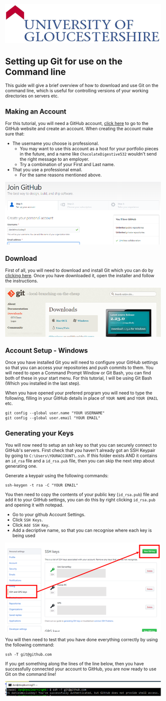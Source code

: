 ![UOGLogo](IMG-All/uoglogo.jpg)

# Setting up Git for use on the Command line
This guide will give a brief overview of how to download and use Git on the command line, which is useful for controlling versions of your working directories on servers etc.

## Making an Account
For this tutorial, you will need a GitHub account, [click here](https://github.com/) to go to the GitHub website and create an account. When creating the account make sure that:
- The username you choose is professional.
  -  You may want to use this account as a host for your portfolio pieces in the future, and a name like `ChocolateDigestive532` wouldn't send the right message to an employer.
  -  Try a combination of your First and Last name.
- That you use a professional email.
  - For the same reasons mentioned above.

![1 Signup](IMG-GitHub-CMDLine/1-Signup.PNG)

## Download
First of all, you will need to download and install Git which you can do by [clicking here](https://git-scm.com/downloads). Once you have downloaded it, open the installer and follow the instructions.

![2 Download](IMG-GitHub-CMDLine/2-Download.PNG)

## Account Setup - Windows
Once you have installed Git you will need to configure your GitHub settings so that you can access your repositories and push commits to them. You will need to open a Command Prompt Window or Git Bash, you can find both of these in your start menu. For this tutorial, I will be using Git Bash (Which you installed in the last step).

When you have opened your prefered program you will need to type the following, filling in your GitHub details in place of `YOUR NAME` and `YOUR EMAIL` etc.

    git config --global user.name "YOUR USERNAME"
    git config --global user.email "YOUR EMAIL"

## Generating your Keys
You will now need to setup an ssh key so that you can securely connect to GitHub's servers.
First check that you haven't already got an SSH Keypair by going to `C:\Users\YOURACCOUNT\.ssh`. If this folder exists AND it contains an `id_rsa` file and a `id_rsa.pub` file, then you can skip the next step about generating one.

Generate a keypair using the following commands:

    ssh-keygen -t rsa -C "YOUR EMAIL"

You then need to copy the contents of your public key (`id_rsa.pub`) file and add it to your GitHub settings, you can do this by right clicking `id_rsa.pub` and opening it with notepad.

- Go to your github Account Settings.
- Click `SSH Keys`.
- Click `Add SSH Key`.
- Add a decriptive name, so that you can recognise where each key is being used

![3 Ssh](IMG-GitHub-CMDLine/3-ssh.PNG)

You will then need to test that you have done everything correctly by using the following command:
    
    ssh -T git@github.com

If you get something along the lines of the line below, then you have successfully connected your account to GitHub, you are now ready to use Git on the command line!

![4 Itworked](IMG-GitHub-CMDLine/4-itworked.PNG)
